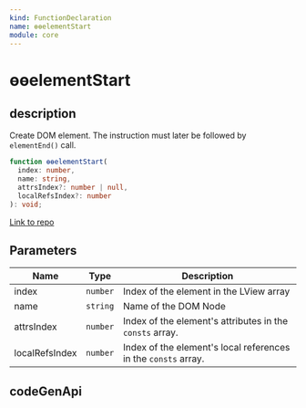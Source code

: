 ```yaml
---
kind: FunctionDeclaration
name: ɵɵelementStart
module: core
---
```


# ɵɵelementStart

## description

Create DOM element. The instruction must later be followed by `elementEnd()` call.

```ts
function ɵɵelementStart(
  index: number,
  name: string,
  attrsIndex?: number | null,
  localRefsIndex?: number
): void;
```

[Link to repo](https://github.com/timdeschryver/angular/blob/master/packages/core/src/render3/instructions/element.ts#L71-L123)

## Parameters

| Name           | Type     | Description                                                    |
| -------------- | -------- | -------------------------------------------------------------- |
| index          | `number` | Index of the element in the LView array                        |
| name           | `string` | Name of the DOM Node                                           |
| attrsIndex     | `number` | Index of the element's attributes in the `consts` array.       |
| localRefsIndex | `number` | Index of the element's local references in the `consts` array. |

## codeGenApi

